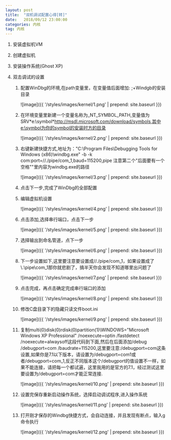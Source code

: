 ```yaml
---
layout: post
title:  "双机调试配置心得[转]"
date:   2018/09/12 23:00:00
categories: 内核
tag: 内核
---
```


1. 安装虚拟机VM
2. 创建虚拟机
3. 安装操作系统(Ghost XP)
4. 双击调试的设置

    1. 配置WinDbg的环境,在path变量里，在变量值后面增加: ;+Windgb的安装目录
    
        ![image]({{ '/styles/images/kernel/1.png' | prepend: site.baseurl }})


    2. 在环境变量里新建一个变量名称为_NT_SYMBOL_PATH,变量值为SRV\*e:\symbol\*http://msdl.microsoft.com/download/symbols,其中e:\symbol为你的symbol的安装时方的目录
    
        ![image]({{ '/styles/images/kernel/2.png' | prepend: site.baseurl }})


    3. 右键新建快捷方式,地址为："C:\Program Files\Debugging Tools for Windows (x86)\windbg.exe" -b -k com:port=//./pipe/com_1,baud=115200,pipe 注意第二个"后面要有一个空格""里内容为windbg.exe的路径

        ![image]({{ '/styles/images/kernel/3.png' | prepend: site.baseurl }})

 
    4. 点击下一步,完成了WinDbg的全部配置

    5. 编辑虚拟机设置

        ![image]({{ '/styles/images/kernel/4.png' | prepend: site.baseurl }})


    6. 点击添加,选择串行端口，点击下一步

        ![image]({{ '/styles/images/kernel/5.png' | prepend: site.baseurl }})


    7. 选择输出到命名管道，点下一步

        ![image]({{ '/styles/images/kernel/6.png' | prepend: site.baseurl }})


    8. 下一步设置如下,这里要注意要设置成//./pipe/com_1，如果设置成了\\.\pipe\com_1那你就悲剧了，搞半天你会发现不知道哪里出问题了

        ![image]({{ '/styles/images/kernel/7.png' | prepend: site.baseurl }})


    9. 点击完成，再点击确定完成串行端口的添加

        ![image]({{ '/styles/images/kernel/8.png' | prepend: site.baseurl }})


    10. 修改C盘目录下的隐藏只读文件boot.ini
    
        ![image]({{ '/styles/images/kernel/9.png' | prepend: site.baseurl }})


    11. 复制multi(0)disk(0)rdisk(0)partition(1)\WINDOWS="Microsoft Windows XP Professional" /noexecute=optin /fastdetect /noexecute=alwaysoff这段代码到下面,然后在后面添加/debug /debugport=com /baudrate=115200,这里要注意:/debugport=com这条设置,如果你是7.1以下版本，请设置为/debugport=com1或者/debugport=com_1,反正不同版本这个/debugport的值设置不一样，如果不能连接，请把每一个都试遍，这里我用的是官方的7.1，经过测试这里要设置为/debugport=com才能正常连接.

        ![image]({{ '/styles/images/kernel/10.png' | prepend: site.baseurl }})


    12. 设置完保存重新启动操作系统，选择启动调试程序,进入操作系统

        ![image]({{ '/styles/images/kernel/11.png' | prepend: site.baseurl }})


    13. 打开刚才保存的Windbg快捷方式，会自动连接，并且发现有断点，输入g命令执行

        ![image]({{ '/styles/images/kernel/12.png' | prepend: site.baseurl }})
